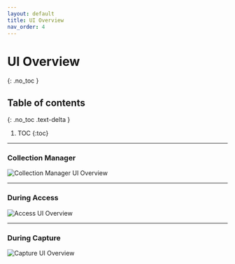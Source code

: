```yaml
---
layout: default
title: UI Overview
nav_order: 4
---
```


# UI Overview
{: .no_toc }

## Table of contents
{: .no_toc .text-delta }

1. TOC
{:toc}

---

### Collection Manager
![Collection Manager UI Overview](../images/conifer-user-guide-001.jpeg)
<hr>

### During Access
![Access UI Overview](../images/conifer-user-guide-002.jpeg)
<hr>

### During Capture
![Capture UI Overview](../images/conifer-user-guide-003.jpeg)
